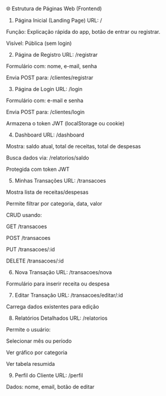 🌐 Estrutura de Páginas Web (Frontend)
1. Página Inicial (Landing Page)
URL: /

Função: Explicação rápida do app, botão de entrar ou registrar.

Visível: Pública (sem login)

2. Página de Registro
URL: /registrar

Formulário com: nome, e-mail, senha

Envia POST para: /clientes/registrar

3. Página de Login
URL: /login

Formulário com: e-mail e senha

Envia POST para: /clientes/login

Armazena o token JWT (localStorage ou cookie)

4. Dashboard
URL: /dashboard

Mostra: saldo atual, total de receitas, total de despesas

Busca dados via: /relatorios/saldo

Protegida com token JWT

5. Minhas Transações
URL: /transacoes

Mostra lista de receitas/despesas

Permite filtrar por categoria, data, valor

CRUD usando:

GET /transacoes

POST /transacoes

PUT /transacoes/:id

DELETE /transacoes/:id

6. Nova Transação
URL: /transacoes/nova

Formulário para inserir receita ou despesa

7. Editar Transação
URL: /transacoes/editar/:id

Carrega dados existentes para edição

8. Relatórios Detalhados
URL: /relatorios

Permite o usuário:

Selecionar mês ou período

Ver gráfico por categoria

Ver tabela resumida

9. Perfil do Cliente
URL: /perfil

Dados: nome, email, botão de editar